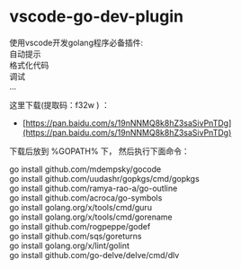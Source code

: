 # vscode-go-dev-plugin

使用vscode开发golang程序必备插件:  
自动提示  
格式化代码  
调试  
...

这里下载(提取码：f32w ) ：  
- [https://pan.baidu.com/s/19nNNMQ8k8hZ3saSivPnTDg](https://pan.baidu.com/s/19nNNMQ8k8hZ3saSivPnTDg)
 
   
下载后放到 %GOPATH% 下， 然后执行下面命令：

go install github.com/mdempsky/gocode  
go install github.com/uudashr/gopkgs/cmd/gopkgs  
go install github.com/ramya-rao-a/go-outline  
go install github.com/acroca/go-symbols  
go install golang.org/x/tools/cmd/guru  
go install golang.org/x/tools/cmd/gorename  
go install github.com/rogpeppe/godef  
go install github.com/sqs/goreturns  
go install golang.org/x/lint/golint  
go install github.com/go-delve/delve/cmd/dlv  
